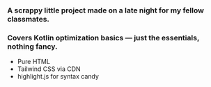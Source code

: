 ### A scrappy little project made on a late night for my fellow classmates.    
### Covers Kotlin optimization basics — just the essentials, nothing fancy.

 - Pure HTML
 - Tailwind CSS via CDN
 - highlight.js for syntax candy
